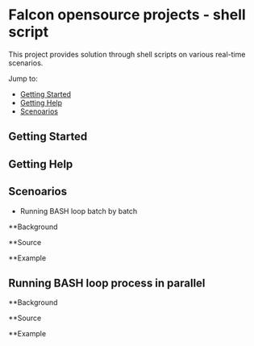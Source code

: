 # Falcon opensource projects - shell script

This project provides solution through shell scripts on various real-time scenarios.

Jump to:

-  [Getting Started](#getting-started)
-  [Getting Help](#getting-help)
-  [Scenoarios](#scenarios)

Getting Started
---------------

Getting Help
------------

Scenoarios
----------

- Running BASH loop batch by batch

**Background

**Source

**Example

Running BASH loop process in parallel
-------------------------------------

**Background

**Source

**Example

